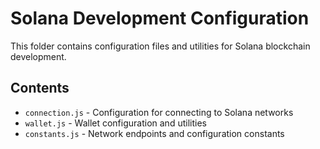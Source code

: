 # Solana Development Configuration

This folder contains configuration files and utilities for Solana blockchain development.

## Contents

- `connection.js` - Configuration for connecting to Solana networks
- `wallet.js` - Wallet configuration and utilities
- `constants.js` - Network endpoints and configuration constants
